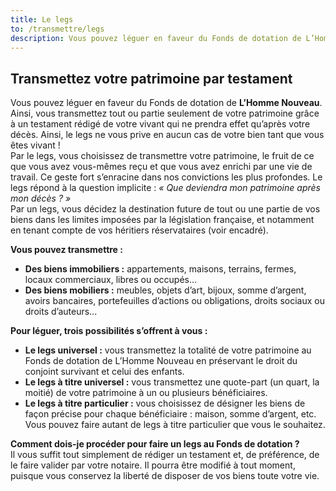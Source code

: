 ```yaml
---
title: Le legs
to: /transmettre/legs
description: Vous pouvez léguer en faveur du Fonds de dotation de L’Homme Nouveau. Ainsi, vous transmettez tout ou partie seulement de votre patrimoine grâce à un testament rédigé de votre vivant qui ne prendra effet qu’après votre décès. Ainsi, le legs ne vous prive en aucun cas de votre bien tant que vous êtes vivant !
---
```


## Transmettez votre patrimoine par testament  

Vous pouvez léguer en faveur du Fonds de dotation de **L’Homme Nouveau**. Ainsi, vous transmettez tout ou partie seulement de votre patrimoine grâce à un testament rédigé de votre vivant qui ne prendra effet qu’après votre décès. Ainsi, le legs ne vous prive en aucun cas de votre bien tant que vous êtes vivant !  
Par le legs, vous choisissez de transmettre votre patrimoine, le fruit de ce que vous avez vous-mêmes reçu et que vous avez enrichi par une vie de travail. Ce geste fort s’enracine dans nos convictions les plus profondes. Le legs répond à la question implicite : *« Que deviendra mon patrimoine après mon décès ? »*  
Par un legs, vous décidez la destination future de tout ou une partie de vos biens dans les limites imposées par la législation française, et notamment en tenant compte de vos héritiers réservataires (voir encadré).  

**Vous pouvez transmettre :**  

* **Des biens immobiliers :** appartements, maisons, terrains, fermes, locaux commerciaux, libres ou occupés...  
* **Des biens mobiliers :** meubles, objets d’art, bijoux, somme d’argent, avoirs bancaires, portefeuilles d’actions ou obligations, droits sociaux ou droits d’auteurs...  

**Pour léguer, trois possibilités s’offrent à vous :**  

* **Le legs universel :** vous transmettez la totalité de votre patrimoine au Fonds de dotation de L’Homme Nouveau en préservant le droit du conjoint survivant et celui des enfants.  
* **Le legs à titre universel :** vous transmettez une quote-part (un quart, la moitié) de votre patrimoine à un ou plusieurs bénéficiaires.  
* **Le legs à titre particulier :** vous choisissez de désigner les biens de façon précise pour chaque bénéficiaire : maison, somme d’argent, etc. Vous pouvez faire autant de legs à titre particulier que vous le souhaitez.  

**Comment dois-je procéder pour faire un legs au Fonds de dotation ?**  
Il vous suffit tout simplement de rédiger un testament et, de préférence, de le faire valider par votre notaire. Il pourra être modifié à tout moment, puisque vous conservez la liberté de disposer de vos biens toute votre vie.  
